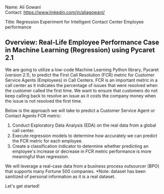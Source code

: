 Name: Ali Gowani <br>
Contact: https://www.linkedin.com/in/aliagowani/<br>

Title: Regression Experiment for Intelligent Contact Center Employee performance<br>


## Overview: Real-Life Employee Performance Case in Machine Learning (Regression) using Pycaret 2.1

We are going to utilize a low-code Machine Learning Python library, Pycaret (version 2.1), to predict the First Call Resolution (FCR) metric for Customer Service Agents (Employees) in Call Centers. FCR is an important metric in a call center as it indicates the percentage of issues that were resolved when the customer called the first time. We want to ensure that customers do not keep calling back to resolve an issue as it costs the company money when the issue is not resolved the first time.

Below is the approach we will take to predict a Customer Service Agent or Contact Agents FCR metric:
<ol>
<li>Conduct Exploratory Data Analysis (EDA) on the real data from a global call center.</li>
<li>Execute regression models to determine how accurately we can predict the FCR metric for each employee.</li>
<li>Create a classification indicator to determine whether predicting an employee's increase or decrease in FCR metric performance is more meaningful than regression.</li>
</ol>

We will leverage a real-case data from a business process outsourcer (BPO) that supports many Fortune 500 companies. *Note: dataset has been sanitized of personal information as it is a real dataset.

Let's get started!
